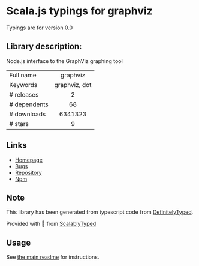 
# Scala.js typings for graphviz

Typings are for version 0.0

## Library description:
Node.js interface to the GraphViz graphing tool

|                    |                 |
| ------------------ | :-------------: |
| Full name          | graphviz |
| Keywords           | graphviz, dot |
| # releases         | 2 |
| # dependents       | 68 |
| # downloads        | 6341323 |
| # stars            | 9 |

## Links
- [Homepage](https://github.com/glejeune/node-graphviz#readme)
- [Bugs](https://github.com/glejeune/node-graphviz/issues)
- [Repository](https://github.com/glejeune/node-graphviz)
- [Npm](https://www.npmjs.com/package/graphviz)
    


## Note
This library has been generated from typescript code from [DefinitelyTyped](https://definitelytyped.org).

Provided with :purple_heart: from [ScalablyTyped](https://github.com/oyvindberg/ScalablyTyped)

## Usage
See [the main readme](../../readme.md) for instructions.


